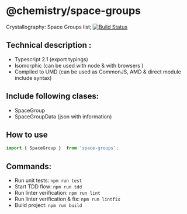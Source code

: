# @chemistry/space-groups
Crystallography: Space Groups list;
[![Build Status](https://travis-ci.com/vreshch/space-groups.svg?token=KeX5irpaztoiyZmMEffK&branch=master)](https://travis-ci.com/vreshch/space-groups)

## Technical description :
  * Typescript 2.1 (export typings)
  * Isomorphic (can be used with node & with browsers )
  * Compiled to UMD (can be used as CommonJS, AMD & direct module include syntax)

## Include following clases:
  * SpaceGroup
  * SpaceGroupData (json with information)

## How to use
```javascript
import { SpaceGroup }  from 'space-groups';
```

## Commands:
  * Run unit tests: `npm run test`
  * Start TDD flow: `npm run tdd`
  * Run linter verification: `npm run lint`
  * Run linter verification & fix: `npm run lintfix`
  * Build project: `npm run build`
